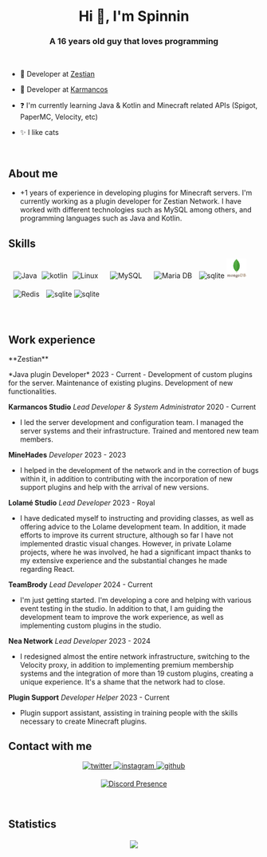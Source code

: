 <h1 align="center">Hi 👋, I'm Spinnin</h1>
<h3 align="center">A 16 years old guy that loves programming</h3>  
<br/>  
  
- 🔭 Developer at [Zestian](https://discord.gg/zestianmc)
- 🔭 Developer at [Karmancos](https://karmancos.42web.io)
  

- ❓ I'm currently learning Java & Kotlin and Minecraft related APIs (Spigot, PaperMC, Velocity, etc)
  

- ✨ I like cats
  

<br/>  

## About me
- +1 years of experience in developing plugins for Minecraft servers. I'm currently working as a plugin developer for Zestian Network. I have worked with different technologies such as MySQL among others, and programming languages such as Java and Kotlin.


## Skills

<img style="margin: 10px" src="https://profilinator.rishav.dev/skills-assets/java-original-wordmark.svg" alt="Java" height="50" /><img src="https://www.vectorlogo.zone/logos/kotlinlang/kotlinlang-icon.svg" alt="kotlin" width="40" height="40"/><img style="margin: 10px" src="https://profilinator.rishav.dev/skills-assets/linux-original.svg" alt="Linux" height="50" /> <img style="margin: 10px" src="https://profilinator.rishav.dev/skills-assets/mysql-original-wordmark.svg" alt="MySQL" height="50" /> <img style="margin: 10px" src="https://profilinator.rishav.dev/skills-assets/mariadb.png" alt="Maria DB" height="50" />   <img src="https://www.vectorlogo.zone/logos/sqlite/sqlite-icon.svg" alt="sqlite" width="40" height="40"/>  <img src="https://raw.githubusercontent.com/devicons/devicon/master/icons/mongodb/mongodb-original-wordmark.svg" alt="mongodb" width="40" height="40"/> <img style="margin: 10px" src="https://profilinator.rishav.dev/skills-assets/redis-original-wordmark.svg" alt="Redis" height="50" /> <img src="https://cdn.discordapp.com/attachments/1107295779825135683/1208748215919317072/-5-10-2023.png?ex=66001900&is=65eda400&hm=34561c43fa35fde87e14bdac2a0dd9c90ff1818ea07c7b5f3fe802f7229c67a3&" alt="sqlite" width="40" height="40"/> <img src="https://cdn.discordapp.com/attachments/903621197382709322/1218332345250091121/3fb1362dc39995e21583a4547f45c77c.png?ex=6607476a&is=65f4d26a&hm=767e05003128cf12416448b930a530499e71424d6835fab22dfc26e060c70e05&" alt="sqlite" width="40" height="40"/> 


<br/>  

## Work experience
<p>**Zestian**</p>
*Java plugin Developer*                                         2023 - Current
- Development of custom plugins for the server. Maintenance of existing plugins. Development of new functionalities.

**Karmancos Studio**
*Lead Developer & System Administrator*                                         2020 - Current
- I led the server development and configuration team. I managed the server systems and their infrastructure. Trained and mentored new team members.

**MineHades**
*Developer*                                                      2023 - 2023
- I helped in the development of the network and in the correction of bugs within it, in addition to contributing with the incorporation of new support plugins and help with the arrival of new versions.

**Lolamé Studio**
*Lead Developer*                                                2023 - Royal
- I have dedicated myself to instructing and providing classes, as well as offering advice to the Lolame development team. In addition, it made efforts to improve its current structure, although so far I have not implemented drastic visual changes. However, in private Lolame projects, where he was involved, he had a significant impact thanks to my extensive experience and the substantial changes he made regarding React.

**TeamBrody**
*Lead Developer*                                                2024 - Current
- I'm just getting started. I'm developing a core and helping with various event testing in the studio. In addition to that, I am guiding the development team to improve the work experience, as well as implementing custom plugins in the studio.

**Nea Network**
*Lead Developer*                                                2023 - 2024
- I redesigned almost the entire network infrastructure, switching to the Velocity proxy, in addition to implementing premium membership systems and the integration of more than 19 custom plugins, creating a unique experience. It's a shame that the network had to close.

**Plugin Support**
*Developer Helper*                                               2023 - Current
- Plugin support assistant, assisting in training people with the skills necessary to create Minecraft plugins.


## Contact with me
<div align="center">
<a href="https://twitter.com/spinnin34" target="_blank">
<img src=https://img.shields.io/badge/twitter-%2300acee.svg?&style=for-the-badge&logo=twitter&logoColor=white alt=twitter style="margin-bottom: 5px;" />
</a>
<a href="https://instagram.com/ahmedos08" target="_blank">
<img src=https://img.shields.io/badge/instagram-%23000000.svg?&style=for-the-badge&logo=instagram&logoColor=white alt=instagram style="margin-bottom: 5px;" />
</a>
<a href="https://github.com/spinnin34" target="_blank">
<img src=https://img.shields.io/badge/github-%2324292e.svg?&style=for-the-badge&logo=github&logoColor=white alt=github style="margin-bottom: 5px;" />
</a>  


[![Discord Presence](https://lanyard.cnrad.dev/api/807665320088829973)](https://discord.com/users/807665320088829973)
</div>  
  

<br/>  


## Statistics
<div align="center"><img src="https://github-readme-stats.vercel.app/api?username=spinnin34&show_icons=true&count_private=true&hide_border=true&locale=es&theme=dracula" align="center" /></div>  

<br/>  

